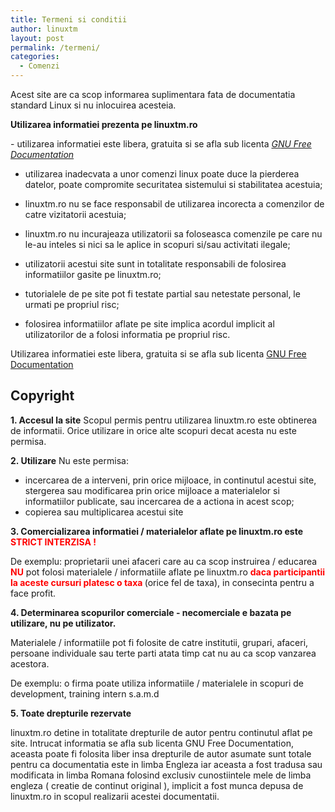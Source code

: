 ```yaml
---
title: Termeni si conditii
author: linuxtm
layout: post
permalink: /termeni/
categories:
  - Comenzi
---
```


Acest site are ca scop informarea suplimentara fata de documentatia standard Linux si nu inlocuirea acesteia.

<strong>Utilizarea informatiei prezenta pe linuxtm.ro</strong>

<strong></strong>- utilizarea informatiei este libera, gratuita si se afla sub licenta <em id="__mceDel"><a href="http://en.wikipedia.org/wiki/GNU_Free_Documentation_License" target="_blank" rel="nofollow">GNU Free Documentation</a></em>

- utilizarea inadecvata a unor comenzi linux poate duce la pierderea datelor, poate compromite securitatea sistemului si stabilitatea acestuia;

- linuxtm.ro nu se face responsabil de utilizarea incorecta a comenzilor de catre vizitatorii acestuia;

- linuxtm.ro nu incurajeaza utilizatorii sa foloseasca comenzile pe care nu le-au inteles si nici sa le aplice in scopuri si/sau activitati ilegale;

- utilizatorii acestui site sunt in totalitate responsabili de folosirea  informatiilor gasite pe linuxtm.ro;

- tutorialele de pe site pot fi testate partial sau netestate personal, le urmati pe propriul risc;

- folosirea informatiilor aflate pe site implica acordul implicit al utilizatorilor de a folosi informatia pe propriul risc.

Utilizarea informatiei este libera, gratuita si se afla sub licenta <a href="http://en.wikipedia.org/wiki/GNU_Free_Documentation_License" target="_blank" rel="nofollow">GNU Free Documentation</a>


<h2><strong>Copyright</strong></h2>

<strong>1. Accesul la site</strong>
Scopul permis pentru utilizarea linuxtm.ro este obtinerea de informatii. Orice utilizare in orice alte scopuri decat acesta nu este permisa.

<strong>2. Utilizare</strong>
Nu este permisa:
* incercarea de a interveni, prin orice mijloace, in continutul acestui site, stergerea sau modificarea prin orice mijloace a materialelor si informatiilor publicate, sau incercarea de a actiona in acest scop;
* copierea sau multiplicarea acestui site

<strong>3. Comercializarea informatiei / materialelor aflate pe linuxtm.ro este <span style="color: #ff0000;">STRICT INTERZISA !</span></strong>

De exemplu: proprietarii unei afaceri care au ca scop instruirea / educarea <strong><span style="color: #ff0000;">NU</span></strong> pot folosi materialele / informatiile aflate pe linuxtm.ro <strong><span style="color: #ff0000;">daca participantii la aceste cursuri platesc o taxa</span> </strong>(orice fel de taxa), in consecinta pentru a face profit.

<strong>4. Determinarea scopurilor comerciale - necomerciale e bazata pe utilizare, nu pe utilizator.</strong>

Materialele / informatiile pot fi folosite de catre institutii, grupari, afaceri, persoane individuale sau terte parti atata timp cat nu au ca scop vanzarea acestora.

De exemplu: o firma poate utiliza informatiile / materialele in scopuri de development, training intern s.a.m.d

<strong>5. Toate drepturile rezervate</strong>

linuxtm.ro detine in totalitate drepturile de autor pentru continutul aflat pe site. Intrucat informatia se afla sub licenta GNU Free Documentation, aceasta poate fi folosita liber insa drepturile de autor asumate sunt totale pentru ca documentatia este in limba Engleza iar aceasta a fost tradusa sau modificata in limba Romana folosind exclusiv cunostiintele mele de limba engleza ( creatie de continut original ), implicit a fost munca depusa de linuxtm.ro in scopul realizarii acestei documentatii.

